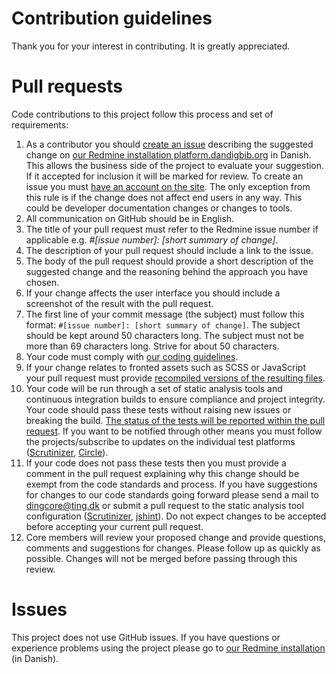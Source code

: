 # Contribution guidelines

Thank you for your interest in contributing. It is greatly appreciated.

# Pull requests

Code contributions to this project follow this process and set of requirements:

1. As a contributor you should [create an issue](http://platform.dandigbib.org/projects/ddb-cms/issues/new) describing the suggested change on [our Redmine installation platform.dandigbib.org](http://platform.dandigbib.org/projects/ddb-cms/) in Danish. This allows the business side of the project to evaluate your suggestion. If it accepted for inclusion it will be marked for review. To create an issue you must [have an account on the site](http://platform.dandigbib.org/account/register). The only exception from this rule is if the change does not affect end users in any way. This could be developer documentation changes or changes to tools.
2. All communication on GitHub should be in English.
3. The title of your pull request must refer to the Redmine issue number if applicable e.g. *#[issue number]: [short summary of change]*.
4. The description of your pull request should include a link to the issue.
5. The body of the pull request should provide a short description of the suggested change and the reasoning behind the approach you have chosen.
6. If your change affects the user interface you should include a screenshot of the result with the pull request.
7. The first line of your commit message (the subject) must follow this format: `#[issue number]: [short summary of change]`. The subject should be kept around 50 characters long. The subject must not be more than 69 characters long. Strive for about 50 characters.
8. Your code must comply with [our coding guidelines](docs/code_guidelines.md).
9. If your change relates to fronted assets such as SCSS or JavaScript your pull request must provide [recompiled versions of the resulting files](README.md#theme-development). 
10. Your code will be run through a set of static analysis tools and continuous integration builds to ensure compliance and project integrity. Your code should pass these tests without raising new issues or breaking the build. [The status of the tests will be reported within the pull request](https://github.com/blog/1935-see-results-from-all-pull-request-status-checks). If you want to be notified through other means you must follow the projects/subscribe to updates on the individual test platforms ([Scrutinizer](https://scrutinizer-ci.com/g/ding2/ding2/), [Circle](https://circleci.com/gh/ding2/ding2)).
11. If your code does not pass these tests then you must provide a comment in the pull request explaining why this change should be exempt from the code standards and process. If you have suggestions for changes to our code standards going forward please send a mail to [dingcore@ting.dk](mailto:dingcore@ting.dk) or submit a pull request to the static analysis tool configuration ([Scrutinizer](https://github.com/ding2/ding2/blob/master/.scrutinizer.yml), [jshint](https://github.com/ding2/ding2/blob/master/.jshintrc)). Do not expect changes to be accepted before accepting your current pull request.
12. Core members will review your proposed change and provide questions, comments and suggestions for changes. Please follow up as quickly as possible. Changes will not be merged before passing through this review.

# Issues

This project does not use GitHub issues. If you have questions or experience problems using the project please go to [our Redmine installation](http://platform.dandigbib.org/) (in Danish).
